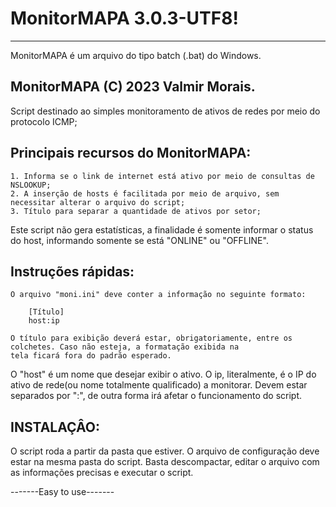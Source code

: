 # MonitorMAPA 3.0.3-UTF8!
-------------

MonitorMAPA é um arquivo do tipo batch (.bat) do Windows.


MonitorMAPA (C) 2023 Valmir Morais.
-------------

Script destinado ao simples monitoramento de ativos de redes
por meio do protocolo ICMP;


Principais recursos do MonitorMAPA:
-------------

	1. Informa se o link de internet está ativo por meio de consultas de NSLOOKUP;
	2. A inserção de hosts é facilitada por meio de arquivo, sem necessitar alterar o arquivo do script;
	3. Título para separar a quantidade de ativos por setor;
	
Este script não gera estatísticas, a finalidade é somente informar o status do host, informando somente se está "ONLINE" ou "OFFLINE".


Instruções rápidas:
-------------

	O arquivo "moni.ini" deve conter a informação no seguinte formato:
  
		[Título]
		host:ip
	
	O título para exibição deverá estar, obrigatoriamente, entre os colchetes. Caso não esteja, a formatação exibida na 
	tela ficará fora do padrão esperado.
  O "host" é um nome que desejar exibir o ativo. O ip, literalmente, é o IP do ativo de rede(ou nome totalmente qualificado) a monitorar.
	Devem estar separados por ":", de outra forma irá afetar o funcionamento do script.
  
  
INSTALAÇÂO:
-------------

O script roda a partir da pasta que estiver. O arquivo de configuração deve estar na mesma pasta do script.
Basta descompactar, editar o arquivo com as informações precisas e executar o script.

-------Easy to use-------
